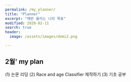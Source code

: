 ```yaml
---
permalink: /my_planner/
title: "Planner"
excerpt: "매번 올리는 나의 목표"
modified: 2020-02-11
search: true
header:
  image: /assets/images/domi2.png

---
```


## 2월' my plan

(1) 논문 리딩
(2) Race and age Classifier 제작하기
(3) 기초 공부

